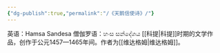 ```yaml
---
{"dg-publish":true,"permalink":"/《天鹅信使诗》/"}
---
```


英语：Hamsa Sandesa
僧伽罗语：හංස සන්දේශය
[[科提\|科提]]时期的文学作品，创作于公元1457—1465年间。作者为[[维达格姆\|维达格姆]]。

